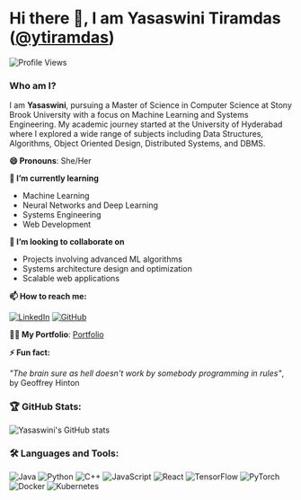# Hi there 👋, I am Yasaswini Tiramdas ([@ytiramdas](https://ytiramdas.github.io))

![Profile Views](https://komarev.com/ghpvc/?username=ytiramdas&color=brightgreen)

### Who am I?

I am **Yasaswini**, pursuing a Master of Science in Computer Science at Stony Brook University with a focus on Machine Learning and Systems Engineering. My academic journey started at the University of Hyderabad where I explored a wide range of subjects including Data Structures, Algorithms, Object Oriented Design, Distributed Systems, and DBMS.

**😄 Pronouns**: She/Her

**📖 I’m currently learning**
- Machine Learning
- Neural Networks and Deep Learning
- Systems Engineering
- Web Development

**👯 I’m looking to collaborate on**
- Projects involving advanced ML algorithms
- Systems architecture design and optimization
- Scalable web applications

**📫 How to reach me:**

[![LinkedIn](https://img.shields.io/badge/LinkedIn-Yasaswini%20Tiramdas-blue?style=flat-square&logo=linkedin)](https://www.linkedin.com/in/yasaswini-tiramdas-20727a18a/)
[![GitHub](https://img.shields.io/github/followers/ytiramdas?label=follow&style=social)](https://github.com/ytiramdas)

**👧🏻 My Portfolio**: [Portfolio](https://ytiramdas.github.io)

**⚡ Fun fact:**

*"The brain sure as hell doesn't work by somebody programming in rules"*, by Geoffrey Hinton

### 🏆 GitHub Stats:

![Yasaswini's GitHub stats](https://github-readme-stats.vercel.app/api?username=ytiramdas&show_icons=true&theme=radical)

### 🛠️ Languages and Tools:

![Java](https://img.shields.io/badge/Java-ED8B00?style=flat-square&logo=java&logoColor=white)
![Python](https://img.shields.io/badge/Python-3776AB?style=flat-square&logo=python&logoColor=white)
![C++](https://img.shields.io/badge/C++-00599C?style=flat-square&logo=cplusplus&logoColor=white)
![JavaScript](https://img.shields.io/badge/JavaScript-F7DF1E?style=flat-square&logo=javascript&logoColor=black)
![React](https://img.shields.io/badge/React-20232A?style=flat-square&logo=react&logoColor=61DAFB)
![TensorFlow](https://img.shields.io/badge/TensorFlow-FF6F00?style=flat-square&logo=tensorflow&logoColor=white)
![PyTorch](https://img.shields.io/badge/PyTorch-%23EE4C2C?style=flat-square&logo=PyTorch&logoColor=white)
![Docker](https://img.shields.io/badge/Docker-2496ED?style=flat-square&logo=docker&logoColor=white)
![Kubernetes](https://img.shields.io/badge/Kubernetes-326CE5?style=flat-square&logo=kubernetes&logoColor=white)
